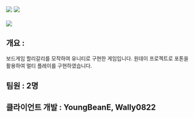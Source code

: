 ## <img src="https://img.shields.io/badge/unity-FFFFFF?style=for-the-badge&logo=unity&logoColor=black"> <img src="https://img.shields.io/badge/csharp-239120?style=for-the-badge&logo=CSharp&logoColor=white">

<img src="https://capsule-render.vercel.app/api?type=waving&color=auto&height=200&section=header&text=HalliGalli&fontSize=40" />

## 개요 : 
보드게임 할리갈리를 모작하여 유니티로 구현한 게임입니다. 원데이 프로젝트로 포톤을 활용하여 멀티 플레이를 구현하였습니다.

## 팀원 : 2명
## 클라이언트 개발 : YoungBeanE, Wally0822
